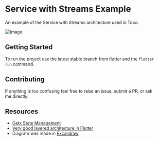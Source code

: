 # Service with Streams Example

An example of the Service with Streams architecture used in Toco.

![image](https://github.com/m-salman-alf/service-streams-example/assets/119282759/ccbf70d2-2216-43a0-9844-8dbad1b7da67)

## Getting Started

To run the project use the latest stable branch from flutter and the `flutter run` command.

## Contributing

If anything is too confusing feel free to raise an issue, submit a PR, or ask me directly.

## Resources
- [Getx State Management](https://github.com/jonataslaw/getx/blob/master/documentation/en_US/state_management.md#how-it-handles-controllers)
- [Very good layered architecture in Flutter](https://verygood.ventures/blog/very-good-flutter-architecture)
- Diagram was made in [Excalidraw](https://excalidraw.com/)
